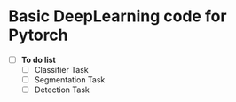 # Basic DeepLearning code for Pytorch
- [ ] **To do list**
  - [ ] Classifier Task
  - [ ] Segmentation Task
  - [ ] Detection Task
